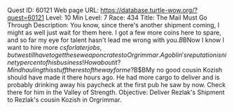 Quest ID: 60121
Web page URL: https://database.turtle-wow.org/?quest=60121
Level: 10
Min Level: 7
Race: 434
Title: The Mail Must Go Through
Description: You know, since there's another shipment coming, I might as well just wait for them here. I got a few more coins here to spare, and so far my eye for talent hasn't lead me wrong with you.$B$BNow I know I want to hire more $cs for later jobs, but we still have to get these weapon crates to Orgrimmar. A goblin's reputation is ninety percent of his business! How about it? Mind hauling this stuff the rest of the way for me?$B$BMy no good cousin Kozish should have made it there hours ago. He had more cargo to deliver and is probably drinking away his paycheck at the first pub he saw by now. Check there for him in the Valley of Strength.
Objective: Deliver Rezlak's Shipment to Rezlak's cousin Kozish in Orgrimmar.
